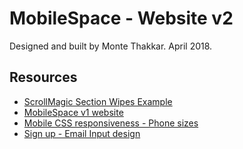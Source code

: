 # MobileSpace - Website v2

Designed and built by Monte Thakkar. April 2018.

## Resources

- [ScrollMagic Section Wipes Example](http://scrollmagic.io/examples/advanced/section_wipes_manual.html)
- [MobileSpace v1 website](https://github.com/mobilespace/mobilespace.github.io)
- [Mobile CSS responsiveness - Phone sizes](http://mediag.com/news/popular-screen-resolutions-designing-for-all/)
- [Sign up - Email Input design](https://cdn-images-1.medium.com/max/1600/1*mZfzqlA4bJ92b74NKfHoNg.gif)
